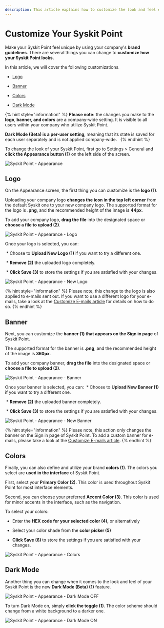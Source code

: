 ```yaml
---
description: This article explains how to customize the look and feel of Syskit Point.
---
```



# Customize Your Syskit Point 

Make your Syskit Point feel unique by using your company's **brand guidelines**. There are several things you can change to **customize how your Syskit Point looks**.

In this article, we will cover the following customizations.

* [Logo](#logo)

* [Banner](#banner)

* [Colors](#colors)

* [Dark Mode](#dark-mode)

{% hint style="information" %}
**Please note:** the changes you make to the **logo, banner, and colors** are a company-wide setting. It is visible to all users within your company who utilize Syskit Point. 

**Dark Mode (Beta) is a per-user setting**, meaning that its state is saved for each user separately and is not applied company-wide.  
{% endhint %}


To change the look of your Syskit Point, first go to Settings > General and **click the Appearance button (1)** on the left side of the screen.

![Syskit Point - Appearance](../.gitbook/assets/customize-appearance.png)

## Logo

On the Appearance screen, the first thing you can customize is the **logo (1)**.

Uploading your company logo **changes the icon in the top left corner** from the default Syskit one to your new company logo. The supported format for the logo is **.png**, and the recommended height of the image is **44px**.

To add your company logo, **drag the file** into the designated space or **choose a file to upload (2)**. 

![Syskit Point - Appearance - Logo](../.gitbook/assets/customize-appearance-logo.png)

Once your logo is selected, you can: 

 * Choose to **Upload New Logo (1)** if you want to try a different one.

 * **Remove (2)** the uploaded logo completely. 

 * **Click Save (3)** to store the settings if you are satisfied with your changes.

![Syskit Point - Appearance - New Logo](../.gitbook/assets/customize-appearance-new-logo.png)

{% hint style="information" %}
Please note, this change to the logo is also applied to e-mails sent out. If you want to use a different logo for your e-mails, take a look at the [Customize E-mails article](customize-emails.md) for details on how to do so.
{% endhint %}

## Banner

Next, you can customize the **banner (1) that appears on the Sign in page** of Syskit Point. 

The supported format for the banner is **.png**, and the recommended height of the image is **360px**.

To add your company banner, **drag the file** into the designated space or **choose a file to upload (2)**. 

![Syskit Point - Appearance - Banner](../.gitbook/assets/customize-appearance-banner.png)

Once your banner is selected, you can: 
 * Choose to **Upload New Banner (1)** if you want to try a different one.

 * **Remove (2)** the uploaded banner completely. 

 * **Click Save (3)** to store the settings if you are satisfied with your changes.

![Syskit Point - Appearance - New Banner](../.gitbook/assets/customize-appearance-new-banner.png)

{% hint style="information" %}
Please note, this action only changes the banner on the Sign in page of Syskit Point. To add a custom banner for e-mails, please take a look at the [Customize E-mails article](customize-emails.md).
{% endhint %}


## Colors

Finally, you can also define and utilize your brand **colors (1)**. The colors you select are **used in the interface** of Syskit Point. 

First, select your **Primary Color (2)**. This color is used throughout Syskit Point for most interface elements.

Second, you can choose your preferred **Accent Color (3)**. This color is used for minor accents in the interface, such as the navigation. 

To select your colors: 

* Enter the **HEX code for your selected color (4)**, or alternatively

* Select your color shade from the **color picker (5)**

* **Click Save (6)** to store the settings if you are satisfied with your changes.

![Syskit Point - Appearance - Colors](../.gitbook/assets/customize-appearance-colors.png)

## Dark Mode

Another thing you can change when it comes to the look and feel of your Syskit Point is the new **Dark Mode (Beta) (1)** feature. 

![Syskit Point - Appearance - Dark Mode OFF](../.gitbook/assets/customize-appearance-dark-mode-off.png)

To turn Dark Mode on, simply **click the toggle (1)**. The color scheme should change from a white background to a darker one.  

![Syskit Point - Appearance - Dark Mode ON](../.gitbook/assets/customize-appearance-dark-mode-on.png)

